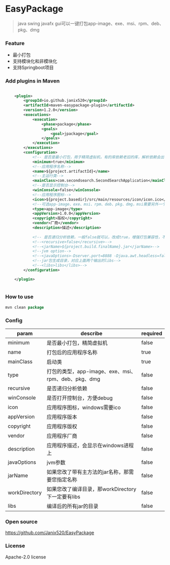 

# EasyPackage

> java swing javafx gui可以一键打包app-image、exe、msi、rpm、deb、pkg、dmg

### Feature

 - 最小打包
 - 支持模块化和非模块化
 - 支持Springboot项目

### Add plugins in Maven

```xml

	<plugin>
		<groupId>io.github.janix520</groupId>
		<artifactId>maven-easypackage-plugin</artifactId>
		<version>1.2.0</version>
		<executions>
			<execution>
				<phase>package</phase>
				<goals>
					<goal>jpackage</goal>
				</goals>
			</execution>
		</executions>
		<configuration>
			<!-- 是否是最小打包，用于精简虚拟机，有的库依赖老旧的库，解析依赖会出错，true如果打包不成功，就改成false -->
			<minimum>true</minimum>
			<!--应用程序名称-->
			<name>${project.artifactId}</name>
			<!--主运行类-->
			<mainClass>com.secondsearch.SecondSearchApplication</mainClass>
			<!--是否显示控制台-->
			<winConsole>false</winConsole>
			<!--应用程序图标--> 
			<icon>${project.basedir}/src/main/resources/icon/icon.ico</icon>
			<!--可选app-image、exe、msi、rpm、deb、pkg、dmg，msi需要另外一个程序配合，app-image是exe绿色版，exe是安装包，其他自行搜索-->
			<type>app-image</type>
			<appVersion>1.0.0</appVersion>
			<copyright>版权</copyright>
			<vendor>厂商</vendor>
			<description>描述</description>
			
			<!-- 是否递归分析依赖，一般false就可以，改成true，增强打包兼容性，不过打包会变慢，不填此参数，默认false -->
			<!--<recursive>false</recursive>-->
			<!--<jarName>${project.build.finalName}.jar</jarName>-->
			<!--jvm option-->
			<!--<javaOptions>-Dserver.port=8888 -Djava.awt.headless=false</javaOptions>-->
			<!--jar包生成目录，对应上面两个输出的libs-->
			<!--<libs>libs</libs>-->
		</configuration>

	</plugin>
			
```

### How to use

```java
mvn clean package
```

### Config
| param | describe | required |
|--|--|--|
| minimum | 是否最小打包，精简虚拟机 | false |
| name | 打包后的应用程序名称 | true |
| mainClass | 启动类 | true |
| type | 打包的类型，app-image、exe、msi、rpm、deb、pkg、dmg | false |
| recursive | 是否递归分析依赖  | false |
| winConsole | 是否打开控制台，方便debug | false |
| icon | 应用程序图标，windows需要ico | false |
| appVersion | 应用程序版本 | false |
| copyright | 应用程序版权 | false |
| vendor | 应用程序厂商 | false |
| description | 应用程序描述，会显示在windows进程上| false |
| javaOptions | jvm参数 | false |
| jarName | 如果您改了带有主方法的jar名称，那需要您指定名称 | false |
| workDirectory | 如果您改了编译目录，那workDirectory下一定要有libs | false |
| libs | 编译后的所有jar的目录 | false |

### Open source
https://github.com/Janix520/EasyPackage

### License
Apache-2.0 license
